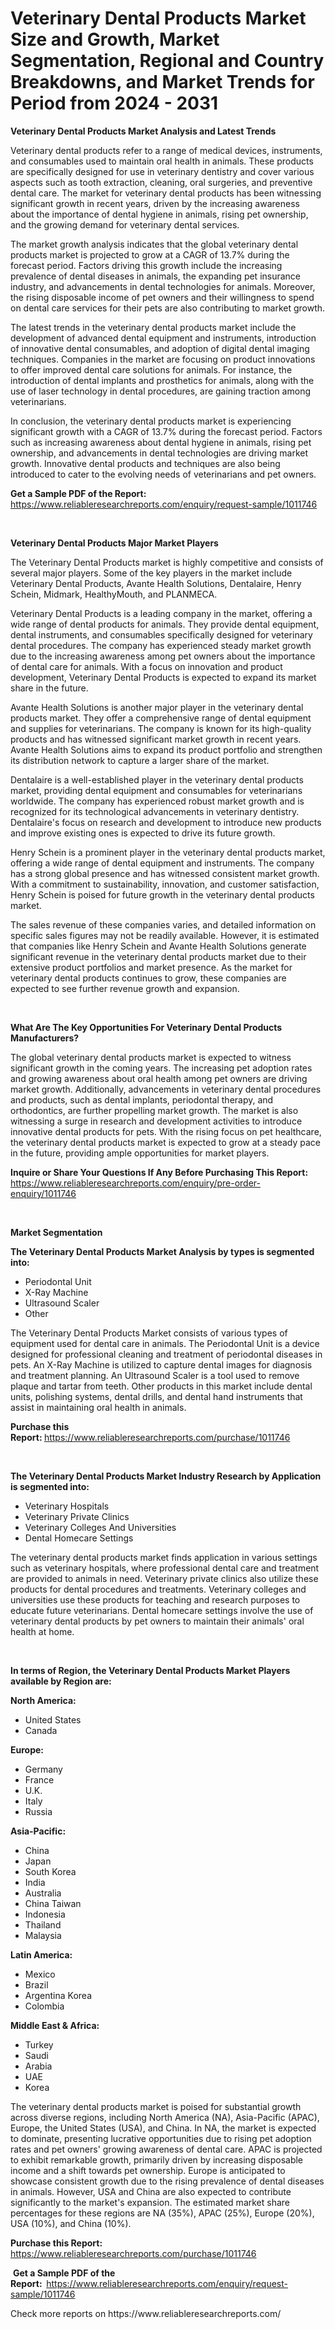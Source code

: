 <p><h1>Veterinary Dental Products Market Size and Growth, Market Segmentation, Regional and Country Breakdowns, and Market Trends for Period from 2024 -  2031</h1></p><p><strong>Veterinary Dental Products Market Analysis and Latest Trends</strong></p>
<p><p>Veterinary dental products refer to a range of medical devices, instruments, and consumables used to maintain oral health in animals. These products are specifically designed for use in veterinary dentistry and cover various aspects such as tooth extraction, cleaning, oral surgeries, and preventive dental care. The market for veterinary dental products has been witnessing significant growth in recent years, driven by the increasing awareness about the importance of dental hygiene in animals, rising pet ownership, and the growing demand for veterinary dental services.</p><p>The market growth analysis indicates that the global veterinary dental products market is projected to grow at a CAGR of 13.7% during the forecast period. Factors driving this growth include the increasing prevalence of dental diseases in animals, the expanding pet insurance industry, and advancements in dental technologies for animals. Moreover, the rising disposable income of pet owners and their willingness to spend on dental care services for their pets are also contributing to market growth.</p><p>The latest trends in the veterinary dental products market include the development of advanced dental equipment and instruments, introduction of innovative dental consumables, and adoption of digital dental imaging techniques. Companies in the market are focusing on product innovations to offer improved dental care solutions for animals. For instance, the introduction of dental implants and prosthetics for animals, along with the use of laser technology in dental procedures, are gaining traction among veterinarians.</p><p>In conclusion, the veterinary dental products market is experiencing significant growth with a CAGR of 13.7% during the forecast period. Factors such as increasing awareness about dental hygiene in animals, rising pet ownership, and advancements in dental technologies are driving market growth. Innovative dental products and techniques are also being introduced to cater to the evolving needs of veterinarians and pet owners.</p></p>
<p><strong>Get a Sample PDF of the Report:&nbsp;</strong> <a href="https://www.reliableresearchreports.com/enquiry/request-sample/1011746">https://www.reliableresearchreports.com/enquiry/request-sample/1011746</a></p>
<p>&nbsp;</p>
<p><strong>Veterinary Dental Products Major Market Players</strong></p>
<p><p>The Veterinary Dental Products market is highly competitive and consists of several major players. Some of the key players in the market include Veterinary Dental Products, Avante Health Solutions, Dentalaire, Henry Schein, Midmark, HealthyMouth, and PLANMECA.</p><p>Veterinary Dental Products is a leading company in the market, offering a wide range of dental products for animals. They provide dental equipment, dental instruments, and consumables specifically designed for veterinary dental procedures. The company has experienced steady market growth due to the increasing awareness among pet owners about the importance of dental care for animals. With a focus on innovation and product development, Veterinary Dental Products is expected to expand its market share in the future.</p><p>Avante Health Solutions is another major player in the veterinary dental products market. They offer a comprehensive range of dental equipment and supplies for veterinarians. The company is known for its high-quality products and has witnessed significant market growth in recent years. Avante Health Solutions aims to expand its product portfolio and strengthen its distribution network to capture a larger share of the market.</p><p>Dentalaire is a well-established player in the veterinary dental products market, providing dental equipment and consumables for veterinarians worldwide. The company has experienced robust market growth and is recognized for its technological advancements in veterinary dentistry. Dentalaire's focus on research and development to introduce new products and improve existing ones is expected to drive its future growth.</p><p>Henry Schein is a prominent player in the veterinary dental products market, offering a wide range of dental equipment and instruments. The company has a strong global presence and has witnessed consistent market growth. With a commitment to sustainability, innovation, and customer satisfaction, Henry Schein is poised for future growth in the veterinary dental products market.</p><p>The sales revenue of these companies varies, and detailed information on specific sales figures may not be readily available. However, it is estimated that companies like Henry Schein and Avante Health Solutions generate significant revenue in the veterinary dental products market due to their extensive product portfolios and market presence. As the market for veterinary dental products continues to grow, these companies are expected to see further revenue growth and expansion.</p></p>
<p>&nbsp;</p>
<p><strong>What Are The Key Opportunities For Veterinary Dental Products Manufacturers?</strong></p>
<p><p>The global veterinary dental products market is expected to witness significant growth in the coming years. The increasing pet adoption rates and growing awareness about oral health among pet owners are driving market growth. Additionally, advancements in veterinary dental procedures and products, such as dental implants, periodontal therapy, and orthodontics, are further propelling market growth. The market is also witnessing a surge in research and development activities to introduce innovative dental products for pets. With the rising focus on pet healthcare, the veterinary dental products market is expected to grow at a steady pace in the future, providing ample opportunities for market players.</p></p>
<p><strong>Inquire or Share Your Questions If Any Before Purchasing This Report:</strong> <a href="https://www.reliableresearchreports.com/enquiry/pre-order-enquiry/1011746">https://www.reliableresearchreports.com/enquiry/pre-order-enquiry/1011746</a></p>
<p>&nbsp;</p>
<p><strong>Market Segmentation</strong></p>
<p><strong>The Veterinary Dental Products Market Analysis by types is segmented into:</strong></p>
<p><ul><li>Periodontal Unit</li><li>X-Ray Machine</li><li>Ultrasound Scaler</li><li>Other</li></ul></p>
<p><p>The Veterinary Dental Products Market consists of various types of equipment used for dental care in animals. The Periodontal Unit is a device designed for professional cleaning and treatment of periodontal diseases in pets. An X-Ray Machine is utilized to capture dental images for diagnosis and treatment planning. An Ultrasound Scaler is a tool used to remove plaque and tartar from teeth. Other products in this market include dental units, polishing systems, dental drills, and dental hand instruments that assist in maintaining oral health in animals.</p></p>
<p><strong>Purchase this Report:&nbsp;</strong><a href="https://www.reliableresearchreports.com/purchase/1011746">https://www.reliableresearchreports.com/purchase/1011746</a></p>
<p>&nbsp;</p>
<p><strong>The Veterinary Dental Products Market Industry Research by Application is segmented into:</strong></p>
<p><ul><li>Veterinary Hospitals</li><li>Veterinary Private Clinics</li><li>Veterinary Colleges And Universities</li><li>Dental Homecare Settings</li></ul></p>
<p><p>The veterinary dental products market finds application in various settings such as veterinary hospitals, where professional dental care and treatment are provided to animals in need. Veterinary private clinics also utilize these products for dental procedures and treatments. Veterinary colleges and universities use these products for teaching and research purposes to educate future veterinarians. Dental homecare settings involve the use of veterinary dental products by pet owners to maintain their animals' oral health at home.</p></p>
<p>&nbsp;</p>
<p><strong>In terms of Region, the Veterinary Dental Products Market Players available by Region are:</strong></p>
<p>
    <p> <strong> North America: </strong>
        <ul>
            <li>United States</li>
            <li>Canada</li>
        </ul>
        </p> 
    <p> <strong> Europe: </strong>
        <ul>
            <li>Germany</li>
            <li>France</li>
            <li>U.K.</li>
            <li>Italy</li>
            <li>Russia</li>
        </ul>
        </p> 
    <p> <strong> Asia-Pacific: </strong>
        <ul>
            <li>China</li>
            <li>Japan</li>
            <li>South Korea</li>
            <li>India</li>
            <li>Australia</li>
            <li>China Taiwan</li>
            <li>Indonesia</li>
            <li>Thailand</li>
            <li>Malaysia</li>
        </ul>
        </p> 
    <p> <strong> Latin America: </strong>
        <ul>
            <li>Mexico</li>
            <li>Brazil</li>
            <li>Argentina Korea</li>
            <li>Colombia</li>
        </ul>
        </p> 
    <p> <strong> Middle East & Africa: </strong>
        <ul>
            <li>Turkey</li>
            <li>Saudi</li>
            <li>Arabia</li>
            <li>UAE</li>
            <li>Korea</li>
        </ul>
    </p>
    </p>
<p><p>The veterinary dental products market is poised for substantial growth across diverse regions, including North America (NA), Asia-Pacific (APAC), Europe, the United States (USA), and China. In NA, the market is expected to dominate, presenting lucrative opportunities due to rising pet adoption rates and pet owners' growing awareness of dental care. APAC is projected to exhibit remarkable growth, primarily driven by increasing disposable income and a shift towards pet ownership. Europe is anticipated to showcase consistent growth due to the rising prevalence of dental diseases in animals. However, USA and China are also expected to contribute significantly to the market's expansion. The estimated market share percentages for these regions are NA (35%), APAC (25%), Europe (20%), USA (10%), and China (10%).</p></p>
<p><strong>Purchase this Report: </strong><a href="https://www.reliableresearchreports.com/purchase/1011746">https://www.reliableresearchreports.com/purchase/1011746</a></p>
<p>&nbsp;<strong>Get a Sample PDF of the Report:&nbsp;&nbsp;</strong><a href="https://www.reliableresearchreports.com/enquiry/request-sample/1011746">https://www.reliableresearchreports.com/enquiry/request-sample/1011746</a></p>
<p><strong></strong></p>
<p>Check more reports on https://www.reliableresearchreports.com/</p>